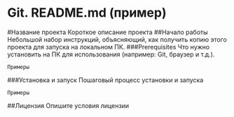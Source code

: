 # Git. README.md (пример)
#Название проекта
Короткое описание проекта
##Начало работы
Небольшой набор инструкций, объясняющий, как получить копию этого проекта для запуска на локальном ПК.
###Prerequisites
Что нужно установить на ПК для использования (например: Git, браузер и т.д.).
```
Примеры
```
###Установка и запуск
Пошаговый процесс установки и запуска
```
Примеры
```
##Лицензия
Опишите условия лицензии
